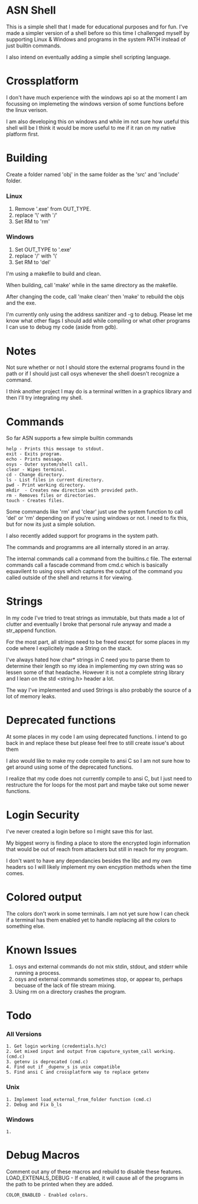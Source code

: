 # ASN Shell

This is a simple shell that I made for educational purposes and for fun.
I've made a simpler version of a shell before so this time I challenged myself
by supporting Linux & Windows and programs in the system PATH instead of just
builtin commands.

I also intend on eventually adding a simple shell scripting language.

# Crossplatform

I don't have much experience with the windows api so at the moment I am focussing on implemeting the windows version of some functions before the linux verison.

I am also developing this on windows and while im not sure how useful this shell will be I think it would be more useful to me if it ran on my native platform first.

# Building
Create a folder named 'obj' in the same folder as the 'src' and 'include' folder.


### Linux
1. Remove '.exe' from OUT_TYPE.
2. replace '\\' with '/'
3. Set RM to 'rm'
### Windows
1. Set OUT_TYPE to '.exe'
2. replace '/' with '\\'
3. Set RM to 'del'

I'm using a makefile to build and clean.

When building, call 'make' while in the same directory as the makefile.

After changing the code, call 'make clean' then 'make' to rebuild the objs and the exe.

I'm currently only using the address sanitizer and -g to debug. Please let me know what other flags I should add while compiling or what other programs I can use to debug my code (aside from gdb).


# Notes
Not sure whether or not I should store the external programs found in the path or if I should just call osys whenever the shell doesn't recognize a command.

I think another project I may do is a terminal written in a graphics library and then I'll try integrating my shell.
# Commands

So far ASN supports a few simple builtin commands

    help - Prints this message to stdout.
    exit - Exits program.
    echo - Prints message.
    osys - Outer system/shell call.
    clear - Wipes terminal.
    cd - Change directory.
    ls - List files in current directory.
    pwd - Print working directory.
    mkdir  - Creates new direction with provided path.
    rm - Removes files or directories.
    touch - Creates files.


Some commands like 'rm' and 'clear' just use the system function to call 'del' or 'rm' depending on if you're using windows or not. I need to fix this, but for now its just a simple solution.

I also recently added support for programs in the system path.

The commands and programms are all internally stored in an array.

The internal commands call a command from the builtins.c file.
The external commands call a fascade command from cmd.c which is basically equavilent to using osys which captures the output of the command you called outside of the shell and returns it for viewing.

# Strings

In my code I've tried to treat strings as immutable, but thats made a lot of clutter and eventually I broke that personal rule anyway and made a str_append function.

For the most part, all strings need to be freed except for some places in my code where I explicitely made a String on the stack.

I've always hated how char* strings in C need you to parse them to determine their length so my idea in implementing my own string was so lessen some of that headache. However it is not a complete string library and I lean on the std <string.h> header a lot.

The way I've implemented and used Strings is also probably the source of a lot of memory leaks.

# Deprecated functions
At some places in my code I am using deprecated functions. I intend to go back in and replace these but please feel free to still create issue's about them

I also would like to make my code compile to ansi C so I am not sure how to get around using some of the deprecated functions.

I realize that my code does not currently compile to ansi C, but I just need to restructure the for loops for the most part and maybe take out some newer functions.

# Login Security
I've never created a login before so I might save this for last.

My biggest worry is finding a place to store the encrypted login information that would be out of reach from attackers but still in reach for my program.

I don't want to have any dependancies besides the libc and my own headers so I will likely implement my own encyption methods when the time comes.

# Colored output
The colors don't work in some terminals. I am not yet sure how I can check if a terminal has them enabled yet to handle replacing all the colors to something else.

# Known Issues

1.  osys and external commands do not mix stdin, stdout, and stderr while running a process.
2.  osys and external commands sometimes stop, or appear to, perhaps becuase of the lack of file stream mixing.
3.  Using rm on a directory crashes the program.
# Todo
### All Versions
    1. Get login working (credentials.h/c)
    2. Get mixed input and output from caputure_system_call working. (cmd.c)
    3. getenv is deprecated (cmd.c)
    4. Find out if _dupenv_s is unix compatible
    5. Find ansi C and crossplatform way to replace getenv
### Unix
    1. Implement load_external_from_folder function (cmd.c)
    2. Debug and Fix b_ls
### Windows
    1. 

# Debug Macros
Comment out any of these macros and rebuild to disable these features.
    LOAD_EXTENALS_DEBUG - If enabled, it will cause all of the programs in the path to be printed when they are added.
    
    COLOR_ENABLED - Enabled colors.

